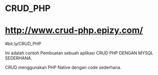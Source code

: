 # CRUD_PHP

# http://www.crud-php.epizy.com/ 
#bit.ly/CRUD_PHP

Ini adalah contoh Pembuatan sebuah aplikasi CRUD PHP DENGAN MYSQL SEDERHANA.

CRUD menggunakan PHP Native dengan code sederhana.


